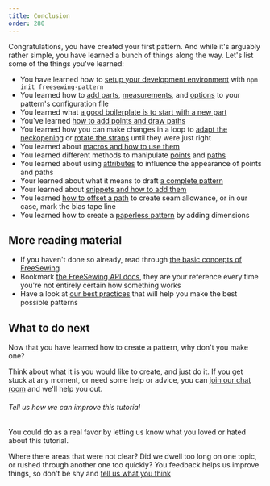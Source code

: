 ```yaml
---
title: Conclusion
order: 280
---
```


Congratulations, you have created your first pattern. And while it's arguably rather simple, you have learned a bunch of things along the way. Let's list some of the things you've learned:

 - You have learned how to [setup your development environment](/tutorial/create-freesewing-pattern) with `npm init freesewing-pattern`
 - You learned how to [add parts](/tutorial/your-first-part), [measurements](/tutorial/adding-measurements), and [options](http://localhost:8000/tutorial/adding-options) to your pattern's configuration file
 - You learned what [a good boilerplate is to start with a new part](/tutorial/part-structure)
 - You've learned [how to add points and draw paths](/tutorial/constructing-the-neck-opening)
 - You learned how you can make changes in a loop to [adapt the neckopening](/tutorial/fitting-the-neck-opening) or [rotate the straps](/tutorial/avoiding-overlap) until they were just right
 - You learned about [macros and how to use them](/tutorial/creating-the-closure)
 - You learned different methods to manipulate [points](/api/point) and [paths](/api/path)
 - You learned about using [attributes](/api/attributes) to influence the appearance of points and paths
 - Your learned about what it means to draft [a complete pattern](/tutorial/completing-your-pattern)
 - Your learned about [snippets and how to add them](/tutorial/completing-your-pattern#adding-snippets)
 - You learned [how to offset a path](/tutorial/completing-your-pattern#seam-allowance) to create seam allowance, or in our case, mark the bias tape line
 - You learned how to create a [paperless pattern](/tutorial/paperless-bib) by adding dimensions

## More reading material

 - If you haven't done so already, read through [the basic concepts of FreeSewing](/concepts)
 - Bookmark [the FreeSewing API docs](/api), they are your reference every time you're not entirely certain how something works
 - Have a look at [our best practices](/do) that will help you make the best possible patterns

## What to do next

Now that you have learned how to create a pattern, why don't you make one?

Think about what it is you would like to create, and just do it. If you get stuck at any moment, or need some help or advice, you can [join our chat room](https://gitter.im/freesewing/freesewing) and we'll help you out.

<Note>

###### Tell us how we can improve this tutorial

You could do as a real favor by letting us know what you loved or hated about this tutorial.

Where there areas that were not clear? Did we dwell too long on one topic, or rushed through another one too quickly?
You feedback helps us improve things, so don't be shy and [tell us what you think](https://gitter.im/freesewing/freesewing)

</Note>

